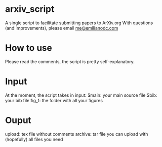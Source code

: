 # arxiv_script
A single script to facilitate submitting papers to ArXiv.org
With questions (and improvements), please email me@emilianodc.com


# How to use
Please read the comments, the script is pretty self-explanatory.


# Input
At the moment, the script takes in input:
$main:   your main source file
$bib:    your bib file
fig_f:   the folder with all your figures

# Ouput
upload:  tex file without comments
archive: tar file you can upload with (hopefully) all files you need
